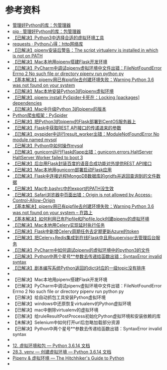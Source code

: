 # 参考资料

* [管理好Python的库：包管理器](https://book.crifan.com/books/python_summary_package_manager/website)
* [pip · 管理好Python的库：包管理器](https://book.crifan.com/books/python_summary_package_manager/website/pip/)
* [【已解决】Python3中选择合适的虚拟环境工具](https://www.crifan.com/python3_choose_suitable_virtual_environment_tool/)
* [requests · Python心得：http网络库](https://book.crifan.com/books/python_summary_http_lib/website/http_thirdparty/requests/)
* [【已解决】pipenv安装后警告：The script virtualenv is installed in which is not on PATH](http://www.crifan.com/pipenv_install_warning_the_script_virtualenv_is_installed_in_which_is_not_on_path)
* [【已解决】Mac本地用pipenv搭建Flask开发环境](http://www.crifan.com/mac_local_use_pipenv_build_flask_dev_environment)
* [【已解决】PyCharm中调试pipenv虚拟环境中文件出错：FileNotFoundError Errno 2 No such file or directory pipenv run python py](http://www.crifan.com/pycharm_debug_pipenv_virtualenv_file_filenotfounderror_errno_2_no_such_file_or_directory_pipenv_run_python_py)
* [【基本解决】pipenv用已有pipfile去创建环境失败：Warning Python 3.6 was not found on your system](http://www.crifan.com/pipenv_use_existing_pipfile_rebuild_vritualenv_warning_python_3_6_was_not_found_on_your_system)
* [【已解决】Mac本地安装Python3的pipenv虚拟环境](http://www.crifan.com/mac_local_install_python_3_pipenv_virtual_environment)
* [【已解决】pipenv install PySpider卡死在：Locking [packages] dependencies](http://www.crifan.com/pipenv_install_pyspider_locking_package_dependencies)
* [【已解决】Mac中升级Python 3的pipenv的版本](http://www.crifan.com/mac_upgrade_python_3_pipenv_version)
* [Python爬虫框架：PySpider](http://book.crifan.com/books/python_spider_pyspider/website)
* [【已解决】把Python3的pipenv的Flask部署到CentOS服务器上](http://www.crifan.com/python_3_pipenv_flask_deployment_to_centos_server)
* [【已解决】Flask中获取REST API接口的传递进来的参数](http://www.crifan.com/flask_get_pass_in_rest_api_parameter)
* [【已解决】pyspider中运行result_worker出错：ModuleNotFoundError No module named mysql](http://www.crifan.com/pyspider_run_result_worker_modulenotfounderror_no_module_named_mysql)
* [【已解决】Python中如何操作mysql](http://www.crifan.com/python_how_operate_mysql_database)
* [【已解决】gunicorn运行Flask的app出错：gunicorn.errors.HaltServer HaltServer Worker failed to boot 3](http://www.crifan.com/gunicorn_flask_app_gunicorn_errors_haltserver_haltserver_worker_failed_to_boot_3)
* [【已解决】后台用Flask封装百度的语音合成功能对外提供REST API接口](http://www.crifan.com/background_flask_encapsulate_baidu_tts_api_to_rest_api)
* [【已解决】Mac本地用gunicorn部署启动Flask应用](http://www.crifan.com/mac_local_gunicorn_deploy_run_flask_app)
* [【已解决】Flask中连接远程MongoDB数据库的gridfs并返回查询到的文件数据](http://www.crifan.com/flask_connect_remote_mongodb_database_gridfs_return_query_file_data)
* [【已解决】Mac中.bashrc中的export的PATH没生效](http://www.crifan.com/mac_dot_bashrc_export_path_not_work)
* [【已解决】Safari浏览器中页面出错：Origin is not allowed by Access-Control-Allow-Origin](http://www.crifan.com/safari_web_browser_origin_is_not_allowed_by_access_control_allow_origin)
* [【基本解决】pipenv用已有pipfile去创建环境失败：Warning Python 3.6 was not found on your system – 在路上](https://www.crifan.com/pipenv_use_existing_pipfile_rebuild_vritualenv_warning_python_3_6_was_not_found_on_your_system/)
* [【基本解决】如何利用已有Pipfile和Pipfile.lock创建pipenv的虚拟环境](http://www.crifan.com/use_existing_pipfile_pipfile_lock_rebuild_virtual_environment)
* [【已解决】Mac本地用Celery实现延时执行任务](http://www.crifan.com/mac_local_use_celery_implement_delay_run_task)
* [【已解决】Flask中新增Celery周期任务去定期更新Azure的token](http://www.crifan.com/flask_add_celery_periodic_task_update_azure_token)
* [【已解决】把Celery+Redis集成到在线Flask中且用supervisor去管理后台服务](http://www.crifan.com/celery_redis_integrated_online_flask_supervisor_manage_service)
* [【已解决】PyCharm中如何调试pipenv的虚拟环境中的python3的文件](http://www.crifan.com/pycharm_debug_pipenv_virtualenv_python_3_file)
* [【已解决】Python中两个星号**参数去传递给函数出错：SyntaxError invalid syntax](http://www.crifan.com/python_using_two_asterisk_double_star_parameter_function_syntaxerror_invalid_syntax)
* [【已解决】剧本编写系统Python返回的dict对应的一级topic没有排序](http://www.crifan.com/script_editing_level_one_topic_python_dict_not_sort)
* 
* 【已解决】Mac本地用pipenv搭建Flask开发环境
* 【已解决】PyCharm中调试pipenv虚拟环境中文件出错：FileNotFoundError Errno 2 No such file or directory pipenv run python py
* 【已解决】给自动抓包工具安装Python虚拟环境
* 【已解决】windows中还原恢复virtualenv的Python虚拟环境
* 【已解决】mac中删除virtualenv的虚拟环境
* 【已解决】给ruleResultPostProcess初始化Python虚拟环境和安装依赖的库
* 【未解决】Selenium中如何打开url后忽略加载部分资源
* 【已解决】Python中两个星号**参数去传递给函数出错：SyntaxError invalid syntax
* 
* [12. 虚拟环境和包 — Python 3.6.14 文档](https://docs.python.org/zh-cn/3.6/tutorial/venv.html)
* [28.3. venv — 创建虚拟环境 — Python 3.6.14 文档](https://docs.python.org/zh-cn/3.6/library/venv.html#module-venv)
* [Pipenv & 虚拟环境 — The Hitchhiker's Guide to Python](http://pythonguidecn.readthedocs.io/zh/latest/dev/virtualenvs.html)
* 